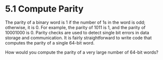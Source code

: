 # 5.1 Compute Parity
The parity of a binary word is 1 if the number of 1s in the word is odd; otherwise, it is 0.  For example, the parity of
1011 is 1, and the parity of 10001000 is 0.  Parity checks are used to detect single bit errors in data storage and
communication.  It is fairly straightforward to write code that computes the parity of a single 64-bit word.

How would you compute the parity of a very large number of 64-bit words?